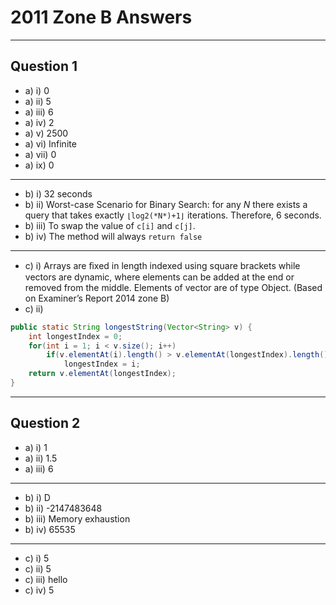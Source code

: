 # 2011 Zone B Answers
---

## Question 1
* a) i) 0
* a) ii) 5
* a) iii) 6
* a) iv) 2
* a) v) 2500
* a) vi) Infinite
* a) vii) 0
* a) ix) 0

---

* b) i) 32 seconds
* b) ii) Worst-case Scenario for Binary Search: for any *N* there exists a query that takes exactly `⌊log2(*N*)+1⌋` iterations. Therefore, 6 seconds.
* b) iii) To swap the value of `c[i]` and `c[j]`.
* b) iv) The method will always `return false`

---

* c) i) Arrays are ﬁxed in length indexed using square brackets while vectors are dynamic, where elements can be added at the end or removed from the middle. Elements of vector are of type Object. (Based on Examiner’s Report 2014 zone B)
* c) ii)
```java
public static String longestString(Vector<String> v) {
	int longestIndex = 0;
	for(int i = 1; i < v.size(); i++)
		if(v.elementAt(i).length() > v.elementAt(longestIndex).length())
			longestIndex = i;
	return v.elementAt(longestIndex);
}
```

---

## Question 2
* a) i) 1
* a) ii) 1.5
* a) iii) 6

---

* b) i) D
* b) ii) -2147483648
* b) iii) Memory exhaustion
* b) iv) 65535

---

* c) i) 5
* c) ii) 5
* c) iii) hello
* c) iv) 5
